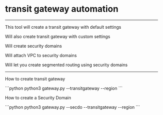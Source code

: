 # transit gateway automation
----------------------------
<p>This tool will create a transit gateway with default settings</p>
<p>Will also create transit gateway with custom settings</p>
<p>Will create security domains</p>
<p>Will attach VPC to security domains</p>
<p>Will let you create segmented routing using security domains</p>

---------------------------------------------------------------------


<p>How to create transit gateway</p>
```python
python3 gateway.py --transitgateway <transitGatewayName> --region <RegionName>```

<p>How to create a Security Domain</p>
```python
python3 gateway.py --secdo <securityDomainName> --transitgateway <transitGatewayName> --region <RegionName>```
